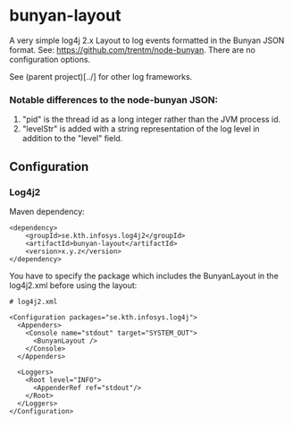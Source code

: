 # bunyan-layout

A very simple log4j 2.x Layout to log events formatted in the Bunyan JSON format.
See: https://github.com/trentm/node-bunyan. There are no configuration options.

See (parent project)[../] for other log frameworks.

### Notable differences to the node-bunyan JSON:

1. "pid" is the thread id as a long integer rather than the JVM process id.
1. "levelStr" is added with a string representation of the log level in addition to the "level" field.

## Configuration

### Log4j2

Maven dependency:

```
<dependency>
    <groupId>se.kth.infosys.log4j2</groupId>
    <artifactId>bunyan-layout</artifactId>
    <version>x.y.z</version>
</dependency>
```

You have to specify the package which includes the BunyanLayout in the log4j2.xml before
using the layout:

```
# log4j2.xml

<Configuration packages="se.kth.infosys.log4j">
  <Appenders>
    <Console name="stdout" target="SYSTEM_OUT">
      <BunyanLayout />
    </Console>
  </Appenders>

  <Loggers>
    <Root level="INFO">
      <AppenderRef ref="stdout"/>
    </Root>
  </Loggers>
</Configuration>
```
